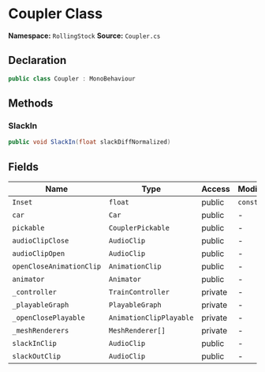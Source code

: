 # Coupler Class

**Namespace:** `RollingStock`
**Source:** `Coupler.cs`

## Declaration

```csharp
public class Coupler : MonoBehaviour
```

## Methods

### SlackIn

```csharp
public void SlackIn(float slackDiffNormalized)
```

## Fields

| Name | Type | Access | Modifiers |
|------|------|--------|-----------|
| `Inset` | `float` | public | `const` |
| `car` | `Car` | public | - |
| `pickable` | `CouplerPickable` | public | - |
| `audioClipClose` | `AudioClip` | public | - |
| `audioClipOpen` | `AudioClip` | public | - |
| `openCloseAnimationClip` | `AnimationClip` | public | - |
| `animator` | `Animator` | public | - |
| `_controller` | `TrainController` | private | - |
| `_playableGraph` | `PlayableGraph` | private | - |
| `_openClosePlayable` | `AnimationClipPlayable` | private | - |
| `_meshRenderers` | `MeshRenderer[]` | private | - |
| `slackInClip` | `AudioClip` | public | - |
| `slackOutClip` | `AudioClip` | public | - |

